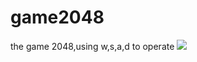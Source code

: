 # game2048
the game 2048,using w,s,a,d to operate
![](http://github.com/1219335257/game2048/raw/master/start.jpg)
